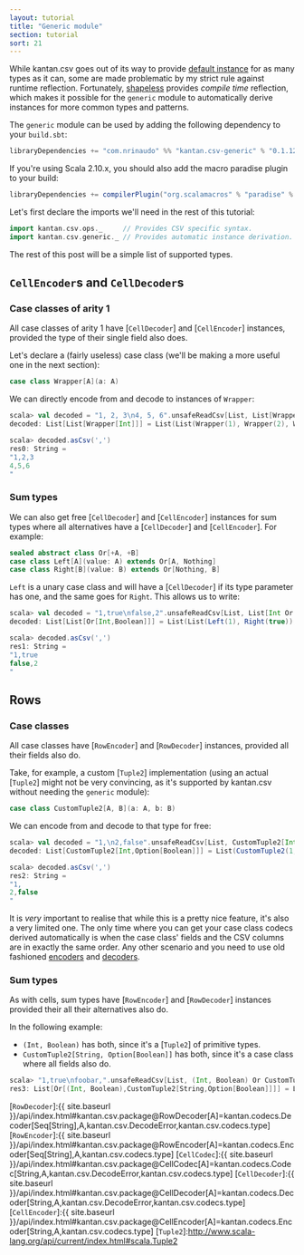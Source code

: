 ```yaml
---
layout: tutorial
title: "Generic module"
section: tutorial
sort: 21
---
```

While kantan.csv goes out of its way to provide [default instance](default_instances.html) for as many types as it can,
some are made problematic by my strict rule against runtime reflection. Fortunately, [shapeless](http://shapeless.io)
provides _compile time_ reflection, which makes it possible for the `generic` module to automatically derive instances
for more common types and patterns.

The `generic` module can be used by adding the following dependency to your `build.sbt`:

```scala
libraryDependencies += "com.nrinaudo" %% "kantan.csv-generic" % "0.1.12"
```

If you're using Scala 2.10.x, you should also add the macro paradise plugin to your build:

```scala
libraryDependencies += compilerPlugin("org.scalamacros" % "paradise" % "2.1.0" cross CrossVersion.full)
```

Let's first declare the imports we'll need in the rest of this tutorial:

```scala
import kantan.csv.ops._     // Provides CSV specific syntax.
import kantan.csv.generic._ // Provides automatic instance derivation.
```

The rest of this post will be a simple list of supported types.

## `CellEncoder`s and `CellDecoder`s

### Case classes of arity 1

All case classes of arity 1 have [`CellDecoder`] and [`CellEncoder`] instances, provided the type of their single field
also does.

Let's declare a (fairly useless) case class (we'll be making a more useful one in the next section):

```scala
case class Wrapper[A](a: A)
```

We can directly encode from and decode to instances of `Wrapper`:

```scala
scala> val decoded = "1, 2, 3\n4, 5, 6".unsafeReadCsv[List, List[Wrapper[Int]]](',', false)
decoded: List[List[Wrapper[Int]]] = List(List(Wrapper(1), Wrapper(2), Wrapper(3)), List(Wrapper(4), Wrapper(5), Wrapper(6)))

scala> decoded.asCsv(',')
res0: String =
"1,2,3
4,5,6
"
```

### Sum types

We can also get free [`CellDecoder`] and [`CellEncoder`] instances for sum types where all alternatives have a
[`CellDecoder`] and [`CellEncoder`]. For example:

```scala
sealed abstract class Or[+A, +B]
case class Left[A](value: A) extends Or[A, Nothing]
case class Right[B](value: B) extends Or[Nothing, B]
```

`Left` is a unary case class and will have a [`CellDecoder`] if its type parameter has one, and the same goes for
`Right`. This allows us to write:

```scala
scala> val decoded = "1,true\nfalse,2".unsafeReadCsv[List, List[Int Or Boolean]](',', false)
decoded: List[List[Or[Int,Boolean]]] = List(List(Left(1), Right(true)), List(Right(false), Left(2)))

scala> decoded.asCsv(',')
res1: String =
"1,true
false,2
"
```

## Rows

### Case classes

All case classes have [`RowEncoder`] and [`RowDecoder`] instances, provided all their fields also do.

Take, for example, a custom [`Tuple2`] implementation (using an actual [`Tuple2`] might not be very convincing, as
it's supported by kantan.csv without needing the `generic` module):

```scala
case class CustomTuple2[A, B](a: A, b: B)
```

We can encode from and decode to that type for free:

```scala
scala> val decoded = "1,\n2,false".unsafeReadCsv[List, CustomTuple2[Int, Option[Boolean]]](',', false)
decoded: List[CustomTuple2[Int,Option[Boolean]]] = List(CustomTuple2(1,None), CustomTuple2(2,Some(false)))

scala> decoded.asCsv(',')
res2: String =
"1,
2,false
"
```

It is *very* important to realise that while this is a pretty nice feature, it's also a very limited one. The only
time where you can get your case class codecs derived automatically is when the case class' fields and the CSV columns
are in exactly the same order. Any other scenario and you need to use old fashioned
[encoders](arbitrary_types_as_rows.html) and [decoders](rows_as_arbitrary_types.html).

### Sum types

As with cells, sum types have [`RowEncoder`] and [`RowDecoder`] instances provided their all their alternatives also do.

In the following example:

* `(Int, Boolean)` has both, since it's a [`Tuple2`] of primitive types.
* `CustomTuple2[String, Option[Boolean]]` has both, since it's a case class where all fields also do.

```scala
scala> "1,true\nfoobar,".unsafeReadCsv[List, (Int, Boolean) Or CustomTuple2[String, Option[Boolean]]](',', false)
res3: List[Or[(Int, Boolean),CustomTuple2[String,Option[Boolean]]]] = List(Left((1,true)), Right(CustomTuple2(foobar,None)))
```

[`RowDecoder`]:{{ site.baseurl }}/api/index.html#kantan.csv.package@RowDecoder[A]=kantan.codecs.Decoder[Seq[String],A,kantan.csv.DecodeError,kantan.csv.codecs.type]
[`RowEncoder`]:{{ site.baseurl }}/api/index.html#kantan.csv.package@RowEncoder[A]=kantan.codecs.Encoder[Seq[String],A,kantan.csv.codecs.type]
[`CellCodec`]:{{ site.baseurl }}/api/index.html#kantan.csv.package@CellCodec[A]=kantan.codecs.Codec[String,A,kantan.csv.DecodeError,kantan.csv.codecs.type]
[`CellDecoder`]:{{ site.baseurl }}/api/index.html#kantan.csv.package@CellDecoder[A]=kantan.codecs.Decoder[String,A,kantan.csv.DecodeError,kantan.csv.codecs.type]
[`CellEncoder`]:{{ site.baseurl }}/api/index.html#kantan.csv.package@CellEncoder[A]=kantan.codecs.Encoder[String,A,kantan.csv.codecs.type]
[`Tuple2`]:http://www.scala-lang.org/api/current/index.html#scala.Tuple2
